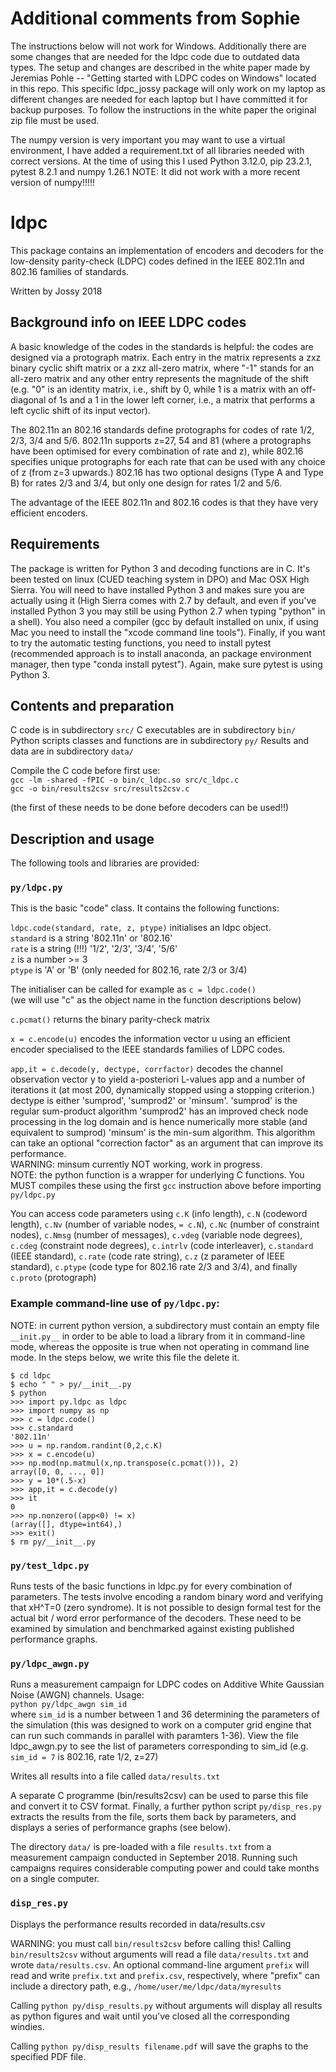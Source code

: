# Additional comments from Sophie
The instructions below will not work for Windows. Additionally there 
are some changes that are needed for the ldpc code due to outdated
data types. The setup and changes are described in the white paper 
made by Jeremias Pohle -- "Getting started with LDPC codes on Windows" 
located in this repo. This specific ldpc_jossy package will only work 
on my laptop as different changes are needed for each laptop but I have 
committed it for backup purposes. To follow the instructions in the 
white paper the original zip file must be used. 

The numpy version is very important you may want to use a virtual environment, I have
added a requirement.txt of all libraries needed with correct versions. 
At the time of using this I used Python 3.12.0, pip 23.2.1, pytest 8.2.1 and numpy 1.26.1
NOTE: It did not work with a more recent version of numpy!!!!!

# ldpc
This package contains an implementation of encoders and 
decoders for the low-density parity-check (LDPC) codes
defined in the IEEE 802.11n and 802.16 families of standards.

Written by Jossy 2018

## Background info on IEEE LDPC codes

A basic knowledge of the codes in the standards is helpful:
the codes are designed via a protograph matrix.
Each entry in the matrix represents a zxz binary
cyclic shift matrix or a zxz all-zero matrix, where "-1" stands
for an all-zero matrix and any other entry represents the
magnitude of the shift (e.g. "0" is an identity matrix, i.e., 
shift by 0, while 1 is a matrix with an off-diagonal of 1s
and a 1 in the lower left corner, i.e., a matrix that performs
a left cyclic shift of its input vector). 

The 802.11n an 802.16 standards define protographs for codes
of rate 1/2, 2/3, 3/4 and 5/6. 802.11n supports z=27, 54 and 81
(where a protographs have been optimised for every combination
of rate and z), while 802.16 specifies unique protographs for
each rate that can be used with any choice of z (from z=3 upwards.)
802.16 has two optional designs (Type A and Type B) for rates
2/3 and 3/4, but only one design for rates 1/2 and 5/6.

The advantage of the IEEE 802.11n and 802.16 codes is that they
have very efficient encoders. 

## Requirements

The package is written for Python 3 and decoding functions are in C.
It's been tested on linux (CUED teaching system in DPO) and Mac OSX
High Sierra. You will need to have installed Python 3 and makes sure
you are actually using it (High Sierra comes with 2.7 by default, and
even if you've installed Python 3 you may still be using Python 2.7 
when typing "python" in a shell). You also need a compiler (gcc by
default installed on unix, if using Mac you need to install the 
"xcode command line tools"). Finally, if you want to try the automatic
testing functions, you need to install pytest (recommended approach
is to install anaconda, an package environment manager, then type
"conda install pytest"). Again, make sure pytest is using Python 3. 

## Contents and preparation

C code is in subdirectory `src/`
C executables are in subdirectory `bin/`
Python scripts classes and functions are in subdirectory `py/`
Results and data are in subdirectory `data/`

Compile the C code before first use:  
`gcc -lm -shared -fPIC -o bin/c_ldpc.so src/c_ldpc.c`  
`gcc -o bin/results2csv src/results2csv.c`

(the first of these needs to be done before decoders can be used!!)

## Description and usage

The following tools and libraries are provided:

### `py/ldpc.py`
This is the basic "code" class. It contains the following 
functions:

`ldpc.code(standard, rate, z, ptype)` initialises an ldpc object.  
`standard` is a string '802.11n' or '802.16'  
`rate` is a string (!!!) '1/2', '2/3', '3/4', '5/6'  
`z` is a number >= 3  
`ptype` is 'A' or 'B' (only needed for 802.16, rate 2/3 or 3/4)

The initialiser can be called for example as `c = ldpc.code()`  
(we will use "c" as the object name in the function descriptions below)

`c.pcmat()` returns the binary parity-check matrix 

`x = c.encode(u)` encodes the information vector u using an efficient
  encoder specialised to the IEEE standards families of LDPC codes.

`app,it = c.decode(y, dectype, corrfactor)` decodes the channel
  observation vector y to yield a-posteriori L-values app and a number
  of iterations it (at most 200, dynamically stopped using a stopping
  criterion.) dectype is either 'sumprod', 'sumprod2' or 'minsum'.
  'sumprod' is the regular sum-product algorithm
  'sumprod2' has an improved check node processing in the log domain 
  and is hence numerically more stable (and equivalent to sumprod)
  'minsum' is the min-sum algorithm. This algorithm can take an optional
   "correction factor" as an argument that can improve its performance.   
  WARNING: minsum currently NOT working, work in progress.  
  NOTE: the python function is a wrapper for underlying C functions. You
    MUST compiles these using the first `gcc` instruction above before
    importing `py/ldpc.py`

You can access code parameters using `c.K` (info length), `c.N` (codeword
  length), `c.Nv` (number of variable nodes, `= c.N`), `c.Nc` (number of
  constraint nodes), `c.Nmsg` (number of messages), `c.vdeg` (variable node
  degrees), `c.cdeg` (constraint node degrees), `c.intrlv` (code interleaver),
  `c.standard` (IEEE standard), `c.rate` (code rate string), `c.z` (z parameter
  of IEEE standard), `c.ptype` (code type for 802.16 rate 2/3 and 3/4), and
  finally `c.proto` (protograph)

### Example command-line use of `py/ldpc.py`:

NOTE: in current python version, a subdirectory must contain an empty
file `__init.py__` in order to be able to load a library from it in
command-line mode, whereas the opposite is true when not operating in 
command line mode. In the steps below, we write this file the delete it.

`$ cd ldpc`  
`$ echo " " > py/__init__.py`  
`$ python`  
`>>> import py.ldpc as ldpc`  
`>>> import numpy as np`  
`>>> c = ldpc.code()`  
`>>> c.standard`  
`'802.11n'`  
`>>> u = np.random.randint(0,2,c.K)`  
`>>> x = c.encode(u)`  
`>>> np.mod(np.matmul(x,np.transpose(c.pcmat())), 2)`  
`array([0, 0, ..., 0])`  
`>>> y = 10*(.5-x)`  
`>>> app,it = c.decode(y)`  
`>>> it`  
`0`  
`>>> np.nonzero((app<0) != x)`  
`(array([], dtype=int64),)`  
`>>> exit()`  
`$ rm py/__init__.py`  

### `py/test_ldpc.py`

Runs tests of the basic functions in ldpc.py for every combination
of parameters. The tests involve encoding a random binary word and
verifying that xH^T=0 (zero syndrome). It is not possible to design
formal test for the actual bit / word error performance of the 
decoders. These need to be examined by simulation and benchmarked
against existing published performance graphs. 
 
### `py/ldpc_awgn.py`

Runs a measurement campaign for LDPC codes on Additive White Gaussian
Noise (AWGN) channels. Usage:  
`python py/ldpc_awgn sim_id`  
where `sim_id` is a number between 1 and 36 determining the parameters
of the simulation (this was designed to work on a computer grid engine
that can run such commands in parallel with paramters 1-36). View the
file ldpc_awgn.py to see the list of parameters corresponding to sim_id
(e.g. `sim_id = 7` is 802.16, rate 1/2, z=27)

Writes all results into a file called `data/results.txt`  

A separate C programme (bin/results2csv) can be used to 
parse this file and convert it to CSV format. Finally,
a further python script `py/disp_res.py` extracts the results
from the file, sorts them back by parameters, and displays
a series of performance graphs (see below).

The directory `data/` is pre-loaded with a file `results.txt` from a 
measurement campaign conducted in September 2018. Running
such campaigns requires considerable computing power and
could take months on a single computer. 


### `disp_res.py`

Displays the performance results recorded in data/results.csv

WARNING: you must call `bin/results2csv` before calling this!
Calling `bin/results2csv` without arguments will read a file 
`data/results.txt` and wrote `data/results.csv`. An optional
command-line argument `prefix` will read and write `prefix.txt`
and `prefix.csv`, respectively, where "prefix" can include 
a directory path, e.g., `/home/user/me/ldpc/data/myresults`

Calling `python py/disp_results.py` without arguments will display
all results as python figures and wait until you've closed all
the corresponding windies.

Calling `python py/disp_results filename.pdf` will save the graphs
to the specified PDF file. 

